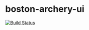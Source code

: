 # boston-archery-ui

[![Build Status](https://ci.andrewmellen.org/api/badges/mellena1/boston-archery-ui/status.svg)](https://ci.andrewmellen.org/mellena1/boston-archery-ui)
